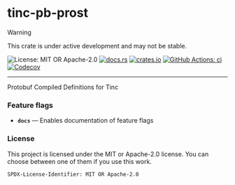 <!-- cargo-sync-rdme title [[ -->
# tinc-pb-prost
<!-- cargo-sync-rdme ]] -->

> [!WARNING]  
> This crate is under active development and may not be stable.

<!-- cargo-sync-rdme badge [[ -->
![License: MIT OR Apache-2.0](https://img.shields.io/crates/l/tinc-pb-prost.svg?style=flat-square)
[![docs.rs](https://img.shields.io/docsrs/tinc-pb-prost.svg?logo=docs.rs&style=flat-square)](https://docs.rs/tinc-pb-prost)
[![crates.io](https://img.shields.io/crates/v/tinc-pb-prost.svg?logo=rust&style=flat-square)](https://crates.io/crates/tinc-pb-prost)
[![GitHub Actions: ci](https://img.shields.io/github/actions/workflow/status/scufflecloud/scuffle/ci.yaml.svg?label=ci&logo=github&style=flat-square)](https://github.com/scufflecloud/scuffle/actions/workflows/ci.yaml)
[![Codecov](https://img.shields.io/codecov/c/github/scufflecloud/scuffle.svg?label=codecov&logo=codecov&style=flat-square)](https://codecov.io/gh/scufflecloud/scuffle)
<!-- cargo-sync-rdme ]] -->

---

<!-- cargo-sync-rdme rustdoc [[ -->
Protobuf Compiled Definitions for Tinc

### Feature flags

* **`docs`** —  Enables documentation of feature flags

### License

This project is licensed under the MIT or Apache-2.0 license.
You can choose between one of them if you use this work.

`SPDX-License-Identifier: MIT OR Apache-2.0`
<!-- cargo-sync-rdme ]] -->
